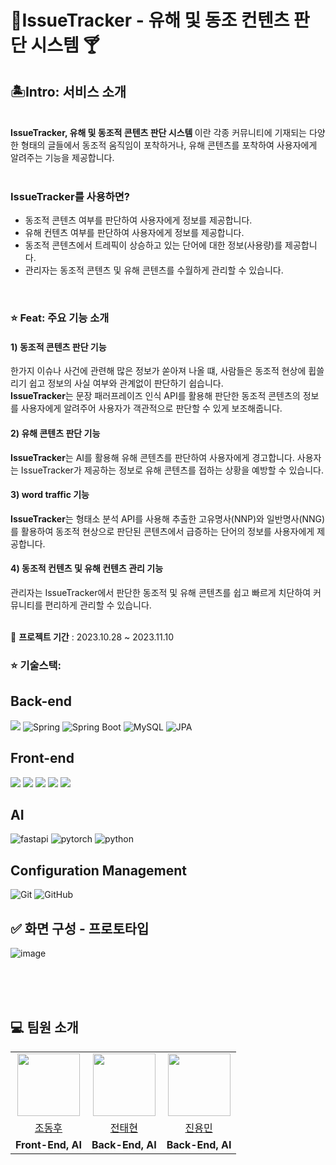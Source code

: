 # 🚀IssueTracker - 유해 및 동조 컨텐츠 판단 시스템 🍸

## 🏝️Intro: 서비스 소개
<br/>
<strong>IssueTracker, 유해 및 동조적 콘텐츠 판단 시스템 </strong>이란 각종 커뮤니티에 기재되는 다양한 형태의 글들에서 동조적 움직임이 포착하거나, 유해 콘텐츠를 포착하여 사용자에게 알려주는 기능을 제공합니다.<br/><br/>

### IssueTracker를 사용하면?

- 동조적 콘텐츠 여부를 판단하여 사용자에게 정보를 제공합니다.<br/>
- 유해 컨텐츠 여부를 판단하여 사용자에게 정보를 제공합니다.  <br/>
- 동조적 콘텐츠에서 트레픽이 상승하고 있는 단어에 대한 정보(사용량)를 제공합니다. <br/>
- 관리자는 동조적 콘텐츠 및 유해 콘텐츠를 수월하게 관리할 수 있습니다. 

<br/>

### ⭐️ Feat: 주요 기능 소개

#### 1) 동조적 콘텐츠 판단 기능
한가지 이슈나 사건에 관련해 많은 정보가 쏟아져 나올 떄, 사람들은 동조적 현상에 휩쓸리기 쉽고 정보의 사실 여부와 관계없이 판단하기 쉽습니다. <br/>
<strong>IssueTracker</strong>는 문장 패러프레이즈 인식 API를 활용해 판단한 동조적 콘텐츠의 정보를 사용자에게 알려주어 사용자가 객관적으로 판단할 수 있게 보조해줍니다.   

#### 2) 유해 콘텐츠 판단 기능
<strong>IssueTracker</strong>는 AI를 활용해 유해 콘텐츠를 판단하여 사용자에게 경고합니다. 사용자는 IssueTracker가 제공하는 정보로 유해 콘텐츠를 접하는 상황을 예방할 수 있습니다.

#### 3) word traffic 기능
<strong>IssueTracker</strong>는 형태소 분석 API를 사용해 추출한 고유명사(NNP)와 일반명사(NNG)를 활용하여 동조적 현상으로 판단된 콘텐츠에서 급증하는 단어의 정보를 사용자에게 제공합니다.

#### 4) 동조적 컨텐츠 및 유해 컨텐츠 관리 기능
관리자는 IssueTracker에서 판단한 동조적 및 유해 콘텐츠를 쉽고 빠르게 치단하여 커뮤니티를 편리하게 관리할 수 있습니다.


<br/>
📅 <strong>프로젝트 기간</strong> : 2023.10.28 ~ 2023.11.10

### ⭐️ 기술스택: 
<div>
  
## Back-end

<img src="https://img.shields.io/badge/java-007396?style=for-the-badge&logo=java&logoColor=white"> ![Spring](https://img.shields.io/static/v1?style=for-the-badge&message=Spring&color=6DB33F&logo=Spring&logoColor=FFFFFF&label=)
![Spring Boot](https://img.shields.io/static/v1?style=for-the-badge&message=Spring+Boot&color=6DB33F&logo=Spring+Boot&logoColor=FFFFFF&label=)
![MySQL](https://img.shields.io/badge/mysql-%2300f.svg?style=for-the-badge&logo=mysql&logoColor=white)
![JPA](https://img.shields.io/badge/JPA-%236DB33F.svg?style=for-the-badge&logoColor=white)

## Front-end

<img src="https://img.shields.io/badge/html5-E34F26?style=for-the-badge&logo=html5&logoColor=white"> <img src="https://img.shields.io/badge/css-1572B6?style=for-the-badge&logo=css3&logoColor=white"> <img src="https://img.shields.io/badge/javascript-F7DF1E?style=for-the-badge&logo=javascript&logoColor=black"> <img src="https://img.shields.io/badge/jquery-0769AD?style=for-the-badge&logo=jquery&logoColor=white">  <img src="https://img.shields.io/badge/react-61DAFB?style=for-the-badge&logo=react&logoColor=black"> 

## AI
![fastapi](https://img.shields.io/badge/fastapi-%23009688.svg?style=for-the-badge&logo=fastapi&logoColor=white)
![pytorch](https://img.shields.io/badge/pytorch-%23EE4C2C.svg?style=for-the-badge&logo=pytorch&logoColor=white)
![python](https://img.shields.io/badge/python-%233776AB.svg?style=for-the-badge&logo=python&logoColor=white)


## Configuration Management
![Git](https://img.shields.io/badge/git-%233776AB.svg?style=for-the-badge&logo=git&logoColor=white)
![GitHub](https://img.shields.io/badge/github-%23121011.svg?style=for-the-badge&logo=github&logoColor=white)

</div>


## ✅ 화면 구성 - 프로토타입
![image](https://github.com/chain-smoker/Marronnier/assets/136250818/7b6d5c54-9228-401a-a010-e597afffb3e6)


<br>
<br>
<br>

## 💻 팀원 소개

<table>
  <tr>
    <td align="center"><img src="https://avatars.githubusercontent.com/u/67030031?v=4" width="100" height="100"/></td>
    <td align="center"><img src="https://avatars.githubusercontent.com/u/74136791?v=4" width="100" height="100"/></td>
    <td align="center"><img src="https://avatars.githubusercontent.com/u/136034038?v=4" width="100" height="100"/></td>
  </tr>

  <tr>
    <td align="center"><a href="https://github.com/DonghwooCho" target='_blank'>조동후</a></td>
    <td align="center"><a href="https://github.com/JeonTaeHyeon" target='_blank'>전태현</a></td>
    <td align="center"><a href="https://github.com/CodeJugller" target='_blank'>진용민</a></td>

  </tr>

  <tr>
    <td align="center"><b>Front-End, AI</b></td>
    <td align="center"><b>Back-End, AI</b></td>
    <td align="center"><b>Back-End, AI</b></td>

  </tr>

</table>

<br>



<br>
